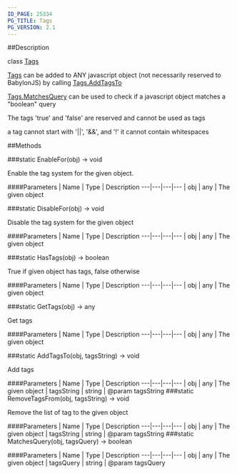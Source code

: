 ```yaml
---
ID_PAGE: 25334
PG_TITLE: Tags
PG_VERSION: 2.1
---
```

##Description

class [Tags](/classes/2.2/Tags)

[Tags](/classes/2.2/Tags) can be added to ANY javascript object (not necessarily reserved to BabylonJS) by calling [Tags.AddTagsTo](http://doc.babylonjs.com/classes/2.1/Tags#static-addtagsto-obj-tagsstring-rarr-void)

[Tags.MatchesQuery](http://doc.babylonjs.com/classes/2.1/Tags#static-matchesquery-obj-tagsquery-rarr-boolean) can be used to check if a javascript object matches a "boolean" query<br/>

The tags 'true' and 'false' are reserved and cannot be used as tags

a tag cannot start with '||', '&&', and '!' it cannot contain whitespaces

##Methods

###static EnableFor(obj) &rarr; void

Enable the tag system for the given object.

####Parameters
 | Name | Type | Description
---|---|---|---
 | obj | any |  The given object

###static DisableFor(obj) &rarr; void

Disable the tag system for the given object

####Parameters
 | Name | Type | Description
---|---|---|---
 | obj | any |  The given object

###static HasTags(obj) &rarr; boolean

True if given object has tags, false otherwise

####Parameters
 | Name | Type | Description
---|---|---|---
 | obj | any |  The given object

###static GetTags(obj) &rarr; any

Get tags

####Parameters
 | Name | Type | Description
---|---|---|---
 | obj | any |  The given object

###static AddTagsTo(obj, tagsString) &rarr; void

Add tags

####Parameters
 | Name | Type | Description
---|---|---|---
 | obj | any |  The given object
 | tagsString | string |  @param tagsString
###static RemoveTagsFrom(obj, tagsString) &rarr; void

Remove the list of tag to the given object

####Parameters
 | Name | Type | Description
---|---|---|---
 | obj | any |  The given object
 | tagsString | string |  @param tagsString
###static MatchesQuery(obj, tagsQuery) &rarr; boolean



####Parameters
 | Name | Type | Description
---|---|---|---
 | obj | any |  The given object
 | tagsQuery | string |  @param tagsQuery

